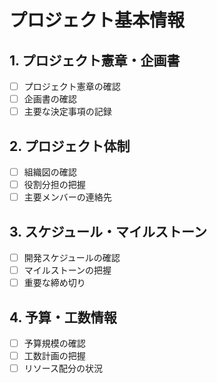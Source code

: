 # プロジェクト基本情報

## 1. プロジェクト憲章・企画書
- [ ] プロジェクト憲章の確認
- [ ] 企画書の確認
- [ ] 主要な決定事項の記録

## 2. プロジェクト体制
- [ ] 組織図の確認
- [ ] 役割分担の把握
- [ ] 主要メンバーの連絡先

## 3. スケジュール・マイルストーン
- [ ] 開発スケジュールの確認
- [ ] マイルストーンの把握
- [ ] 重要な締め切り

## 4. 予算・工数情報
- [ ] 予算規模の確認
- [ ] 工数計画の把握
- [ ] リソース配分の状況 